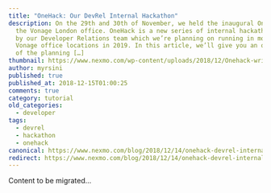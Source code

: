 ```yaml
---
title: "OneHack: Our DevRel Internal Hackathon"
description: On the 29th and 30th of November, we held the inaugural OneHack in
  the Vonage London office. OneHack is a new series of internal hackathons run
  by our Developer Relations team which we’re planning on running in more global
  Vonage office locations in 2019. In this article, we’ll give you an overview
  of the planning […]
thumbnail: https://www.nexmo.com/wp-content/uploads/2018/12/Onehack-writeup.png
author: myrsini
published: true
published_at: 2018-12-15T01:00:25
comments: true
category: tutorial
old_categories:
  - developer
tags:
  - devrel
  - hackathon
  - onehack
canonical: https://www.nexmo.com/blog/2018/12/14/onehack-devrel-internal-hackathon-dr
redirect: https://www.nexmo.com/blog/2018/12/14/onehack-devrel-internal-hackathon-dr
---
```

Content to be migrated...